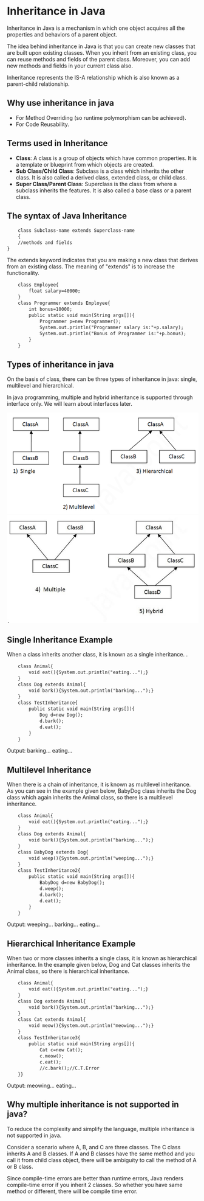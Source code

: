 # Inheritance in Java

Inheritance in Java is a mechanism in which one object acquires all the properties and behaviors of a parent object.

The idea behind inheritance in Java is that you can create new classes that are built upon existing classes. When you inherit from an existing class, you can reuse methods and fields of the parent class. Moreover, you can add new methods and fields in your current class also.

Inheritance represents the IS-A relationship which is also known as a parent-child relationship.

## Why use inheritance in java

- For Method Overriding (so runtime polymorphism can be achieved).
- For Code Reusability.

## Terms used in Inheritance

- **Class**: A class is a group of objects which have common properties. It is a template or blueprint from which objects are created.
- **Sub Class/Child Class**: Subclass is a class which inherits the other class. It is also called a derived class, extended class, or child class.
- **Super Class/Parent Class**: Superclass is the class from where a subclass inherits the features. It is also called a base class or a parent class.

## The syntax of Java Inheritance

        class Subclass-name extends Superclass-name
        {
        //methods and fields
    }

The extends keyword indicates that you are making a new class that derives from an existing class. The meaning of "extends" is to increase the functionality.

        class Employee{
            float salary=40000;
        }
        class Programmer extends Employee{
            int bonus=10000;
            public static void main(String args[]){
                Programmer p=new Programmer();
                System.out.println("Programmer salary is:"+p.salary);
                System.out.println("Bonus of Programmer is:"+p.bonus);
            }
        }

## Types of inheritance in java

On the basis of class, there can be three types of inheritance in java: single, multilevel and hierarchical.

In java programming, multiple and hybrid inheritance is supported through interface only. We will learn about interfaces later.

![alt text](./assets/typesofinheritance-1.png)
![alt text](./assets/multiple.jpg)

## Single Inheritance Example

When a class inherits another class, it is known as a single inheritance. .

        class Animal{
            void eat(){System.out.println("eating...");}
        }
        class Dog extends Animal{
            void bark(){System.out.println("barking...");}
        }
        class TestInheritance{
            public static void main(String args[]){
                Dog d=new Dog();
                d.bark();
                d.eat();
            }
        }

Output:
barking...
eating...

## Multilevel Inheritance

When there is a chain of inheritance, it is known as multilevel inheritance. As you can see in the example given below, BabyDog class inherits the Dog class which again inherits the Animal class, so there is a multilevel inheritance.

        class Animal{
            void eat(){System.out.println("eating...");}
        }
        class Dog extends Animal{
            void bark(){System.out.println("barking...");}
        }
        class BabyDog extends Dog{
            void weep(){System.out.println("weeping...");}
        }
        class TestInheritance2{
            public static void main(String args[]){
                BabyDog d=new BabyDog();
                d.weep();
                d.bark();
                d.eat();
            }
        }

Output:
weeping...
barking...
eating...

## Hierarchical Inheritance Example

When two or more classes inherits a single class, it is known as hierarchical inheritance. In the example given below, Dog and Cat classes inherits the Animal class, so there is hierarchical inheritance.

        class Animal{
            void eat(){System.out.println("eating...");}
        }
        class Dog extends Animal{
            void bark(){System.out.println("barking...");}
        }
        class Cat extends Animal{
            void meow(){System.out.println("meowing...");}
        }
        class TestInheritance3{
            public static void main(String args[]){
                Cat c=new Cat();
                c.meow();
                c.eat();
                //c.bark();//C.T.Error
        }}

Output:
meowing...
eating...

## Why multiple inheritance is not supported in java?

To reduce the complexity and simplify the language, multiple inheritance is not supported in java.

Consider a scenario where A, B, and C are three classes. The C class inherits A and B classes. If A and B classes have the same method and you call it from child class object, there will be ambiguity to call the method of A or B class.

Since compile-time errors are better than runtime errors, Java renders compile-time error if you inherit 2 classes. So whether you have same method or different, there will be compile time error.
